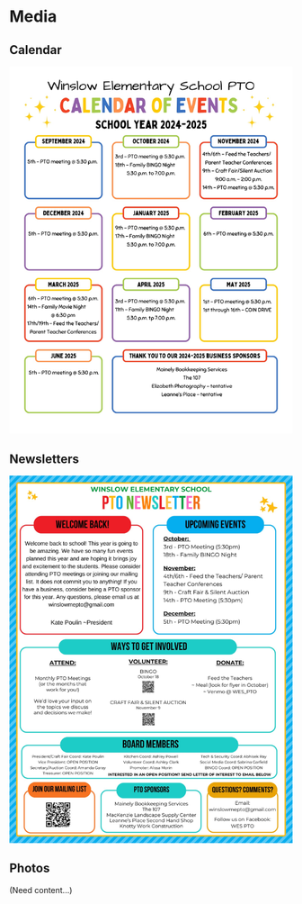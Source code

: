 # Media


## Calendar
![2024 - 2025 Calendar of Events](Calendars/2024-2025_Calendar.jpeg "2024 - 2025 Calendar of Events")


## Newsletters
![Fall 2024 Newsletter](Newsletters/2024_Fall_Newsletter.jpeg "Fall 2024 Newsletter")


## Photos
(Need content...)